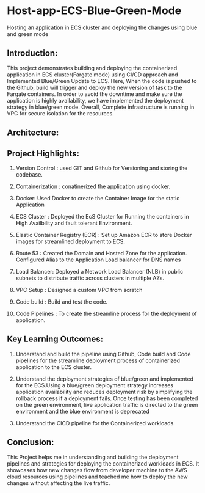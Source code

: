 # Host-app-ECS-Blue-Green-Mode
Hosting an application in ECS cluster and deploying the changes using blue and green mode

## Introduction:
This project demonstrates building and deploying the containerized application in ECS cluster(Fargate mode) using CI/CD approach and Implemented Blue/Green Update to ECS. Here, When the code is pushed to the Github, build will trigger and deploy the new version of task to the Fargate containers. In order to avoid the downtime and make sure the application is highly availability, we have implemented the deployment strategy in blue/green mode. Overall, Complete infrastructure is running in VPC for secure isolation for the resources.


## Architecture:

## Project Highlights:
1. Version Control : used GIT and Github for Versioning and storing the codebase.

2. Containerization : conatinerized the application using docker.

3. Docker: Used Docker to create the Container Image for the static Application

4. ECS Cluster : Deployed the EcS Cluster for Running the containers in High Availbility and fault tolerant Environment.

5. Elastic Container Registry (ECR) : Set up Amazon ECR to store Docker images for streamlined deployment to ECS.

6. Route 53 : Created the Domain and Hosted Zone for the application. Configured Alias to the Application Load balancer for DNS names

7. Load Balancer: Deployed a Network Load Balancer (NLB) in public subnets to distribute traffic across clusters in multiple AZs.

8. VPC Setup : Designed a custom VPC from scratch

9. Code build : Build and test the code.

10. Code Pipelines : To create the streamline process for the deployment of application.

## Key Learning Outcomes:

1. Understand and build the pipeline using Github, Code build and Code pipelines for the streamline deployment process of containerized application to the ECS cluster.

2. Understand the deployment strategies of blue/green and implemented for the ECS.Using a blue/green deployment strategy increases application availability and reduces deployment risk by simplifying the rollback process if a deployment fails. Once testing has been completed on the green environment, live application traffic is directed to the green environment and the blue environment is deprecated

3. Understand the CICD pipeline for the Containerized workloads.


## Conclusion:
This Project helps me in understanding and building the deployment pipelines and strategies for deploying the containerized workloads in ECS. It showcases how new changes flow from developer machine to the AWS cloud resources using pipelines and teached me how to deploy the new changes without affecting the live traffic.
